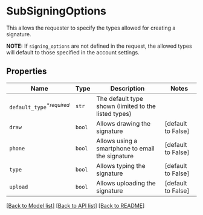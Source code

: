 # SubSigningOptions

This allows the requester to specify the types allowed for creating a signature.

**NOTE:** If `signing_options` are not defined in the request, the allowed types will default to those specified in the account settings.

## Properties

| Name | Type | Description | Notes |
| ---- | ---- | ----------- | ----- |
| `default_type`<sup>*_required_</sup> | ```str``` |  The default type shown (limited to the listed types)  |  |
| `draw` | ```bool``` |  Allows drawing the signature  |  [default to False] |
| `phone` | ```bool``` |  Allows using a smartphone to email the signature  |  [default to False] |
| `type` | ```bool``` |  Allows typing the signature  |  [default to False] |
| `upload` | ```bool``` |  Allows uploading the signature  |  [default to False] |


[[Back to Model list]](../README.md#documentation-for-models) [[Back to API list]](../README.md#documentation-for-api-endpoints) [[Back to README]](../README.md)


